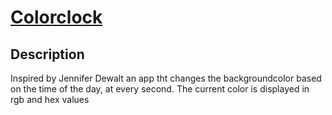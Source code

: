 # [Colorclock](https://donjosef.github.io/colorclock/)

## Description
Inspired by Jennifer Dewalt an app tht changes the backgroundcolor based on the time of the day, at every second. The current color is displayed in rgb and hex values